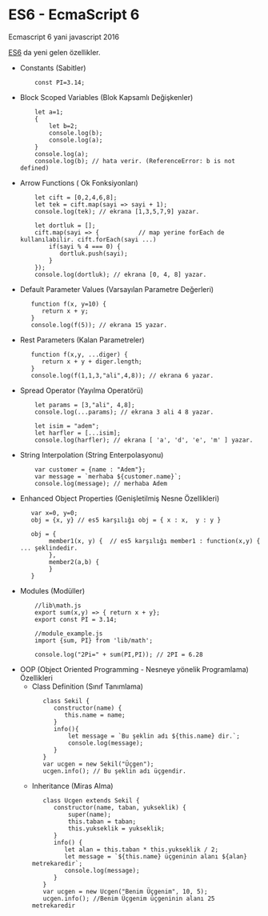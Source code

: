 # ES6 - EcmaScript 6

Ecmascript 6 yani javascript 2016 

[ES6][es6] da yeni gelen özellikler. 

- Constants (Sabitler)
	```
	    const PI=3.14;
	```
- Block Scoped Variables (Blok Kapsamlı Değişkenler)
	```
		let a=1;
		{
			let b=2;
			console.log(b);
			console.log(a);
		}
		console.log(a);
		console.log(b); // hata verir. (ReferenceError: b is not defined)
	```
- Arrow Functions ( Ok Fonksiyonları)
	```
		let cift = [0,2,4,6,8];
		let tek = cift.map(sayi => sayi + 1);
		console.log(tek); // ekrana [1,3,5,7,9] yazar.

		let dortluk = [];
		cift.map(sayi => {           // map yerine forEach de kullanılabilir. cift.forEach(sayi ...)
		    if(sayi % 4 === 0) {
               dortluk.push(sayi);
		    }
		});
		console.log(dortluk); // ekrana [0, 4, 8] yazar.
	```
- Default Parameter Values (Varsayılan Parametre Değerleri)
	```
	   function f(x, y=10) {
          return x + y;
	   }
	   console.log(f(5)); // ekrana 15 yazar.
	 ```
- Rest Parameters (Kalan Parametreler)
	```
	   function f(x,y, ...diger) {
          return x + y + diger.length;
	   }	
	   console.log(f(1,1,3,"ali",4,8)); // ekrana 6 yazar. 
	```
- Spread Operator (Yayılma Operatörü)
	```
		let params = [3,"ali", 4,8];
		console.log(...params); // ekrana 3 ali 4 8 yazar.

		let isim = "adem";
		let harfler = [...isim]; 
		console.log(harfler); // ekrana [ 'a', 'd', 'e', 'm' ] yazar.
	```
- String Interpolation (String Enterpolasyonu)
	```
		var customer = {name : "Adem"};
		var message = `merhaba ${customer.name}`;
		console.log(message); // merhaba Adem 

	```
- Enhanced Object Properties (Genişletilmiş Nesne Özellikleri)
	```
       var x=0, y=0;
       obj = {x, y} // es5 karşılığı obj = { x : x,  y : y }

       obj = {
       		member1(x, y) {  // es5 karşılığı member1 : function(x,y) { ... şeklindedir.                    
       	    },
       	    member2(a,b) {
       	    } 
       }  
	```
- Modules (Modüller)
	```
		//lib\math.js
		export sum(x,y) => { return x + y};
		export const PI = 3.14;

		//module_example.js
		import {sum, PI} from 'lib/math';

		console.log("2Pi=" + sum(PI,PI)); // 2PI = 6.28

	```
- OOP (Object Oriented Programming - Nesneye yönelik Programlama) Özellikleri
	- Class Definition (Sınıf Tanımlama)
		```
		   class Sekil {
              constructor(name) {
                 this.name = name;
              }
              info(){
                  let message = `Bu şeklin adı ${this.name} dir.`;
                  console.log(message);
              }
		   }
		   var ucgen = new Sekil("Üçgen");
		   ucgen.info(); // Bu şeklin adı üçgendir. 
		```
	- Inheritance (Miras Alma)
		```
           class Ucgen extends Sekil {
              constructor(name, taban, yukseklik) {
                  super(name); 
                  this.taban = taban;
                  this.yukseklik = yukseklik;
              }
              info() {
                 let alan = this.taban * this.yukseklik / 2;
                 let message = `${this.name} üçgeninin alanı ${alan} metrekaredir`; 
                 console.log(message);   
              }
           }
           var ucgen = new Ucgen("Benim Üçgenim", 10, 5);
		   ucgen.info(); //Benim Üçgenim üçgeninin alanı 25 metrekaredir
		```
[es6]: http://es6-features.org